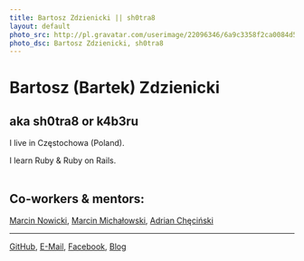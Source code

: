 ```yaml
---
title: Bartosz Zdzienicki || sh0tra8  
layout: default
photo_src: http://pl.gravatar.com/userimage/22096346/6a9c3358f2ca0084d552094d37d873e8.png?r=PG
photo_dsc: Bartosz Zdzienicki, sh0tra8
---
```


# Bartosz (Bartek) Zdzienicki

## aka sh0tra8 or k4b3ru

I live in Częstochowa (Poland).

I learn Ruby & Ruby on Rails.
<br/>
<br/>

## Co-workers & mentors:
[Marcin Nowicki](http://marcinnowicki.com),
[Marcin Michałowski](http://github.com/h13ronim),
[Adrian Chęciński](http://hash4di.github.com)

<hr>

[GitHub](http://github.com/sh0tra8),
[E-Mail](mailto:sh0tr8@gmail.com),
[Facebook](http://facebook.com/k4b3ru),
[Blog](http://k4b3ru.wordpress.com)